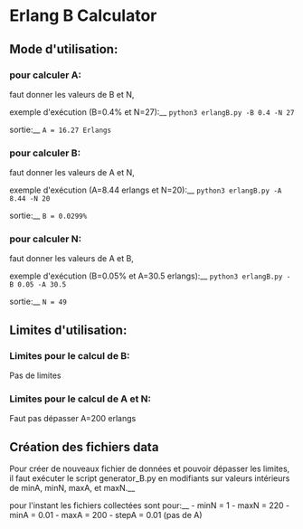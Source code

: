 # Erlang B Calculator

## Mode d'utilisation:

### pour calculer A:

faut donner les valeurs de B et N,

exemple d'exécution (B=0.4% et N=27):__
`python3 erlangB.py -B 0.4 -N 27`

sortie:__
`A = 16.27 Erlangs`

### pour calculer B:

faut donner les valeurs de A et N,

exemple d'exécution (A=8.44 erlangs et N=20):__
`python3 erlangB.py -A 8.44 -N 20`

sortie:__
`B = 0.0299%`

### pour calculer N:

faut donner les valeurs de A et B,

exemple d'exécution (B=0.05% et A=30.5 erlangs):__
`python3 erlangB.py -B 0.05 -A 30.5`

sortie:__
`N = 49`

## Limites d'utilisation:

### Limites pour le calcul de B:
Pas de limites

### Limites pour le calcul de A et N:
Faut pas dépasser A=200 erlangs

## Création des fichiers data

Pour créer de nouveaux fichier de données et pouvoir dépasser les limites, il faut exécuter le script generator_B.py en modifiants sur valeurs intérieurs de minA, minN, maxA, et maxN.__

pour l'instant les fichiers collectées sont pour:__
    - minN = 1
    - maxN = 220
    - minA = 0.01
    - maxA = 200
    - stepA = 0.01 (pas de A)


